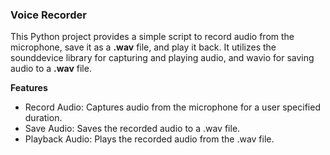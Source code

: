 ### Voice Recorder
This Python project provides a simple script to record audio from the microphone, save it as a **.wav** file, and play it back. It utilizes the sounddevice library for capturing and playing audio, and wavio for saving audio to a **.wav** file.<br>

**Features**
- Record Audio: Captures audio from the microphone for a user specified duration.
- Save Audio: Saves the recorded audio to a .wav file.
- Playback Audio: Plays the recorded audio from the .wav file.


